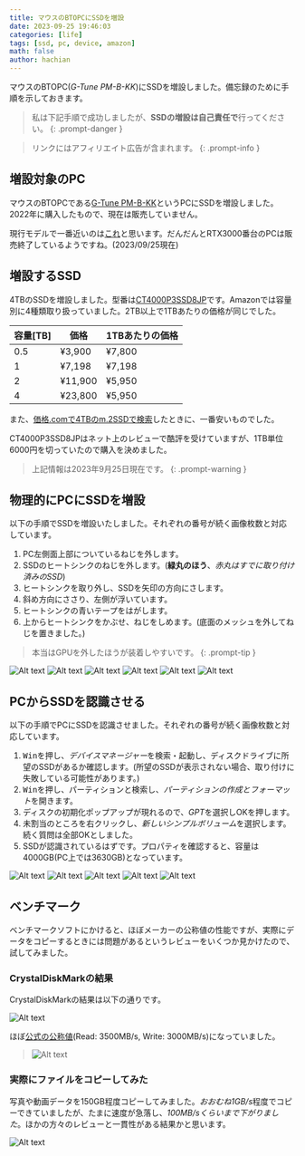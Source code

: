 ```yaml
---
title: マウスのBTOPCにSSDを増設
date: 2023-09-25 19:46:03
categories: [life]
tags: [ssd, pc, device, amazon]
math: false
author: hachian
---
```


マウスのBTOPC(*G-Tune PM-B-KK*)にSSDを増設しました。備忘録のために手順を示しておきます。

> 私は下記手順で成功しましたが、**SSDの増設は自己責任で**行ってください。
{: .prompt-danger }

> リンクにはアフィリエイト広告が含まれます。
{: .prompt-info }

## 増設対象のPC

マウスのBTOPCである[G-Tune PM-B-KK](https://kakaku.com/item/K0001400561/)というPCにSSDを増設しました。2022年に購入したもので、現在は販売していません。

現行モデルで一番近いのは[これ](https://www.mouse-jp.co.jp/store/g/ggtune-dgi5g60b7accw101dec/)と思います。だんだんとRTX3000番台のPCは販売終了しているようですね。(2023/09/25現在)

## 増設するSSD

4TBのSSDを増設しました。型番は[CT4000P3SSD8JP](https://amzn.to/48preYn)です。Amazonでは容量別に4種類取り扱っていました。2TB以上で1TBあたりの価格が同じでした。

| 容量[TB] | 価格      | 1TBあたりの価格 |
| ------ | ------- | --------- |
| 0.5    | ¥3,900  | ¥7,800    |
| 1      | ¥7,198  | ¥7,198    |
| 2      | ¥11,900 | ¥5,950    |
| 4      | ¥23,800 | ¥5,950    |

また、[価格.comで4TBのm.2SSDで検索](https://kakaku.com/pc/ssd/itemlist.aspx?pdf_Spec102=8&pdf_Spec301=3200-&pdf_so=p1)したときに、一番安いものでした。

CT4000P3SSD8JPはネット上のレビューで酷評を受けていますが、1TB単位6000円を切っていたので購入を決めました。

> 上記情報は2023年9月25日現在です。
{: .prompt-warning }

## 物理的にPCにSSDを増設

以下の手順でSSDを増設いたしました。それぞれの番号が続く画像枚数と対応しています。

1. PC左側面上部についているねじを外します。
1. SSDのヒートシンクのねじを外します。(**緑丸のほう**、*赤丸はすでに取り付け済みのSSD*)
1. ヒートシンクを取り外し、SSDを矢印の方向にさします。
1. 斜め方向にささり、左側が浮いています。
1. ヒートシンクの青いテープをはがします。
1. 上からヒートシンクをかぶせ、ねじをしめます。(底面のメッシュを外してねじを置きました。)

> 本当はGPUを外したほうが装着しやすいです。
{: .prompt-tip }

![Alt text](/assets/img/2023-09-25-ssd/image.png)
![Alt text](/assets/img/2023-09-25-ssd/image-1.png)
![Alt text](/assets/img/2023-09-25-ssd/image-3.png)
![Alt text](/assets/img/2023-09-25-ssd/image-4.png)
![Alt text](/assets/img/2023-09-25-ssd/image-2.png)
![Alt text](/assets/img/2023-09-25-ssd/image-5.png)

## PCからSSDを認識させる

以下の手順でPCにSSDを認識させました。それぞれの番号が続く画像枚数と対応しています。

1. <kbd>Win</kbd>を押し、*デバイスマネージャー*を検索・起動し、ディスクドライブに所望のSSDがあるか確認します。(所望のSSDが表示されない場合、取り付けに失敗している可能性があります。)
1. <kbd>Win</kbd>を押し、パーティションと検索し、*パーティションの作成とフォーマット*を開きます。
1. ディスクの初期化ポップアップが現れるので、*GPT*を選択しOKを押します。
1. 未割当のところを右クリックし、*新しいシンプルボリューム*を選択します。続く質問は全部OKとしました。
1. SSDが認識されているはずです。プロパティを確認すると、容量は4000GB(PC上では3630GB)となっています。

![Alt text](/assets/img/2023-09-25-ssd/image-6.png)
![Alt text](/assets/img/2023-09-25-ssd/image-7.png)
![Alt text](/assets/img/2023-09-25-ssd/image-8.png)
![Alt text](/assets/img/2023-09-25-ssd/image-9.png)
![Alt text](/assets/img/2023-09-25-ssd/image-10.png)

## ベンチマーク

ベンチマークソフトにかけると、ほぼメーカーの公称値の性能ですが、実際にデータをコピーするときには問題があるというレビューをいくつか見かけたので、試してみました。

### CrystalDiskMarkの結果

CrystalDiskMarkの結果は以下の通りです。

![Alt text](/assets/img/2023-09-25-ssd/image-11.png)

ほぼ[公式の公称値](https://www.crucial.jp/products/ssd/crucial-p3-ssd)(Read: 3500MB/s, Write: 3000MB/s)になっていました。

> ![Alt text](/assets/img/2023-09-25-ssd/image-13.png)

### 実際にファイルをコピーしてみた

写真や動画データを150GB程度コピーしてみました。*おおむね1GB/s*程度でコピーできていましたが、たまに速度が急落し、*100MB/sくらいまで下がりました*。ほかの方々のレビューと一貫性がある結果かと思います。

![Alt text](/assets/img/2023-09-25-ssd/image-12.png)
